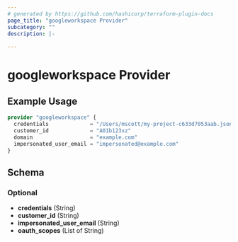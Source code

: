```yaml
---
# generated by https://github.com/hashicorp/terraform-plugin-docs
page_title: "googleworkspace Provider"
subcategory: ""
description: |-
  
---
```


# googleworkspace Provider



## Example Usage

```terraform
provider "googleworkspace" {
  credentials             = "/Users/mscott/my-project-c633d7053aab.json"
  customer_id             = "A01b123xz"
  domain                  = "example.com"
  impersonated_user_email = "impersonated@example.com"
}
```

<!-- schema generated by tfplugindocs -->
## Schema

### Optional

- **credentials** (String)
- **customer_id** (String)
- **impersonated_user_email** (String)
- **oauth_scopes** (List of String)
